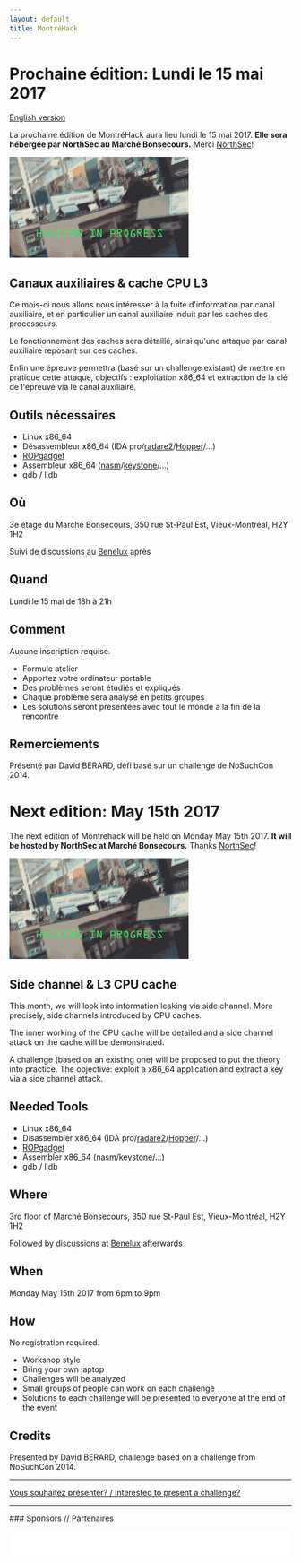 ```yaml
---
layout: default
title: MontréHack
---
```


# Prochaine édition: Lundi le 15 mai 2017
[English version](#english)

La prochaine édition de MontréHack aura lieu lundi le 15 mai 2017. **Elle sera
hébergée par NorthSec au Marché Bonsecours.** Merci [NorthSec](https://nsec.io)!

![Hacked!](/images/17-05_hacked.gif)

## Canaux auxiliaires & cache CPU L3

Ce mois-ci nous allons nous intéresser à la fuite d'information par canal
auxiliaire, et en particulier un canal auxiliaire induit par les caches des
processeurs.

Le fonctionnement des caches sera détaillé, ainsi qu'une attaque par canal
auxiliaire reposant sur ces caches.

Enfin une épreuve permettra (basé sur un challenge existant) de mettre en
pratique cette attaque, objectifs : exploitation x86_64 et extraction de la clé
de l'épreuve via le canal auxiliaire.

## Outils nécessaires

* Linux x86_64
* Désassembleur x86_64 (IDA pro/[radare2](https://radare.org)/[Hopper](https://www.hopperapp.com)/...)
* [ROPgadget](https://github.com/JonathanSalwan/ROPgadget)
* Assembleur x86_64 ([nasm](http://www.nasm.us)/[keystone](http://www.keystone-engine.org)/...)
* gdb / lldb

## Où

3e étage du Marché Bonsecours, 350 rue St-Paul Est, Vieux-Montréal, H2Y 1H2

Suivi de discussions au [Benelux](http://brasseriebenelux.com/sherbrooke) après

## Quand

Lundi le 15 mai de 18h à 21h

## Comment

Aucune inscription requise.

* Formule atelier
* Apportez votre ordinateur portable
* Des problèmes seront étudiés et expliqués
* Chaque problème sera analysé en petits groupes
* Les solutions seront présentées avec tout le monde à la fin de la rencontre

## Remerciements

Présenté par David BERARD, défi basé sur un challenge de NoSuchCon 2014.

<a id="english"></a>

# Next edition: May 15th 2017

The next edition of Montrehack will be held on Monday May 15th 2017. **It will
be hosted by NorthSec at Marché Bonsecours.** Thanks
[NorthSec](https://nsec.io)!

![Hacked!](/images/17-05_hacked.gif)

## Side channel & L3 CPU cache

This month, we will look into information leaking via side channel. More
precisely, side channels introduced by CPU caches.

The inner working of the CPU cache will be detailed and a side channel attack
on the cache will be demonstrated.

A challenge (based on an existing one) will be proposed to put the theory into
practice. The objective: exploit a x86_64 application and extract a key via
a side channel attack.

## Needed Tools

* Linux x86_64
* Disassembler x86_64 (IDA pro/[radare2](https://radare.org)/[Hopper](https://www.hopperapp.com)/...)
* [ROPgadget](https://github.com/JonathanSalwan/ROPgadget)
* Assembler x86_64 ([nasm](http://www.nasm.us)/[keystone](http://www.keystone-engine.org)/...)
* gdb / lldb

## Where

3rd floor of Marché Bonsecours, 350 rue St-Paul Est, Vieux-Montréal, H2Y 1H2

Followed by discussions at [Benelux](http://brasseriebenelux.com/sherbrooke) afterwards

## When

Monday May 15th 2017 from 6pm to 9pm

## How

No registration required.

* Workshop style
* Bring your own laptop
* Challenges will be analyzed
* Small groups of people can work on each challenge
* Solutions to each challenge will be presented to everyone at the end of the event

## Credits

Presented by David BERARD, challenge based on a challenge from NoSuchCon 2014.

<hr/>

[Vous souhaitez présenter? / Interested to present a challenge?](https://github.com/montrehack/montrehack.github.com/wiki/Present-at-Montrehack)

<hr/>
### Sponsors // Partenaires

[![Benelux](/images/benelux.png)](http://brasseriebenelux.com)
